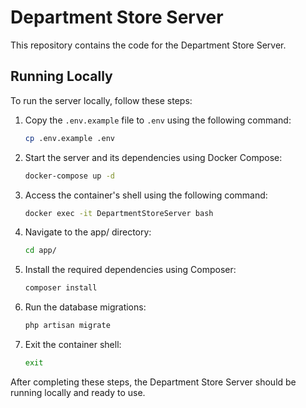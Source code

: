# Department Store Server

This repository contains the code for the Department Store Server. 
## Running Locally

To run the server locally, follow these steps:

1. Copy the `.env.example` file to `.env` using the following command:

    ```bash
    cp .env.example .env
    ```

2. Start the server and its dependencies using Docker Compose:
    ```bash
    docker-compose up -d
    ```
3. Access the container's shell using the following command:
    ```bash
    docker exec -it DepartmentStoreServer bash
    ```
   
4. Navigate to the app/ directory:
    ```bash
    cd app/
    ```
   
5. Install the required dependencies using Composer:
     ```bash
    composer install
    ```
   
6. Run the database migrations:
    ```bash
    php artisan migrate
    ```
   
7. Exit the container shell:
    ```bash
    exit
    ```
   
After completing these steps, the Department Store Server should be running locally and ready to use.
